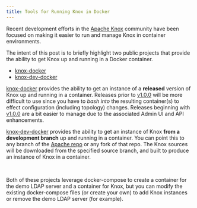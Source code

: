 ```yaml
---
title: Tools for Running Knox in Docker
---
```


Recent development efforts in the [Apache Knox](http://knox.apache.org/) community
have been focused on making it easier to run and manage Knox in container environments.

The intent of this post is to briefly highlight two public projects that provide the
ability to get Knox up and running in a Docker container.

* [knox-docker](https://github.com/pzampino/knox-docker)
* [knox-dev-docker](https://github.com/moresandeep/knox-dev-docker)

[knox-docker](https://github.com/pzampino/knox-docker) provides the ability to
get an instance of a __released__ version of Knox up and running in a container.
Releases prior to [v1.0.0](https://cwiki.apache.org/confluence/display/KNOX/Release+1.0.0)
will be more difficult to use since you have to _bash into_ the resulting container(s)
to effect configuration (including topology) changes. Releases beginning with 
[v1.0.0](https://cwiki.apache.org/confluence/display/KNOX/Release+1.0.0) are a bit
easier to manage due to the associated Admin UI and API enhancements.

[knox-dev-docker](https://github.com/moresandeep/knox-dev-docker) provides the
ability to get an instance of Knox __from a development branch__ up and running
in a container. You can point this to any branch of the [Apache repo](git://git.apache.org/knox.git/)
or any fork of that repo. The Knox sources will be downloaded from the specified source
branch, and built to produce an instance of Knox in a container.

<br>

Both of these projects leverage docker-compose to create a container for the
demo LDAP server and a container for Knox, but you can modify the existing
docker-compose files (or create your own) to add Knox instances or remove the
demo LDAP server (for example).


<br><br><br><br>


